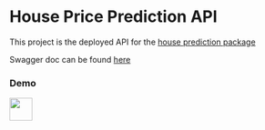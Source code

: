 # House Price Prediction API

This project is the deployed API for the [house prediction package](https://pypi.org/project/arnold-house-price-regression-model/0.0.8/#history)

Swagger doc can be found [here](https://vast-hamlet-41400.herokuapp.com/docs#/)

### Demo
<img src="demo/demo.gif" width="40" height="40" />

